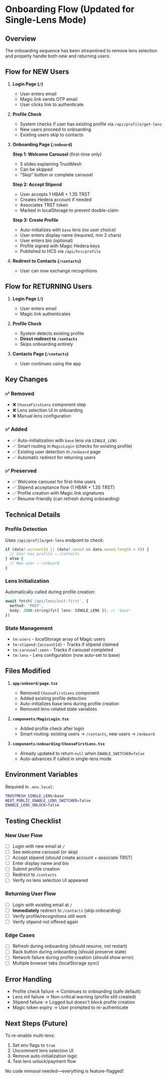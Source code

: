 # Onboarding Flow (Updated for Single-Lens Mode)

## Overview
The onboarding sequence has been streamlined to remove lens selection and properly handle both new and returning users.

## Flow for NEW Users

1. **Login Page (`/`)**
   - User enters email
   - Magic.link sends OTP email
   - User clicks link to authenticate

2. **Profile Check**
   - System checks if user has existing profile via `/api/profile/get-lens`
   - New users proceed to onboarding
   - Existing users skip to contacts

3. **Onboarding Page (`/onboard`)**
   
   **Step 1: Welcome Carousel** (first-time only)
   - 5 slides explaining TrustMesh
   - Can be skipped
   - "Skip" button or complete carousel
   
   **Step 2: Accept Stipend**
   - User accepts 1 HBAR + 1.35 TRST
   - Creates Hedera account if needed
   - Associates TRST token
   - Marked in localStorage to prevent double-claim
   
   **Step 3: Create Profile**
   - Auto-initializes with `base` lens (no user choice)
   - User enters display name (required, min 2 chars)
   - User enters bio (optional)
   - Profile signed with Magic Hedera keys
   - Published to HCS via `/api/hcs/profile`
   
4. **Redirect to Contacts (`/contacts`)**
   - User can now exchange recognitions

## Flow for RETURNING Users

1. **Login Page (`/`)**
   - User enters email
   - Magic.link authenticates

2. **Profile Check**
   - System detects existing profile
   - **Direct redirect to `/contacts`**
   - Skips onboarding entirely

3. **Contacts Page (`/contacts`)**
   - User continues using the app

## Key Changes

### ✅ Removed
- ❌ `ChooseFirstLens` component step
- ❌ Lens selection UI in onboarding
- ❌ Manual lens configuration

### ✅ Added
- ✅ Auto-initialization with `base` lens via `SINGLE_LENS`
- ✅ Smart routing in `MagicLogin` (checks for existing profile)
- ✅ Existing user detection in `/onboard` page
- ✅ Automatic redirect for returning users

### ✅ Preserved
- ✅ Welcome carousel for first-time users
- ✅ Stipend acceptance flow (1 HBAR + 1.35 TRST)
- ✅ Profile creation with Magic.link signatures
- ✅ Resume-friendly (can refresh during onboarding)

## Technical Details

### Profile Detection
Uses `/api/profile/get-lens` endpoint to check:
```typescript
if (data?.accountId || (data?.owned && data.owned.length > 0)) {
  // User has profile → /contacts
} else {
  // New user → /onboard
}
```

### Lens Initialization
Automatically called during profile creation:
```typescript
await fetch('/api/lens/init-first', {
  method: 'POST',
  body: JSON.stringify({ lens: SINGLE_LENS }), // 'base'
})
```

### State Management
- `tm:users` - localStorage array of Magic users
- `tm:stipend:{accountId}` - Tracks if stipend claimed
- `tm:carousel:seen` - Tracks if carousel completed
- `tm:lens` - Lens configuration (now auto-set to base)

## Files Modified

1. **`app/onboard/page.tsx`**
   - Removed `ChooseFirstLens` component
   - Added existing profile detection
   - Auto-initializes base lens during profile creation
   - Removed lens-related state variables

2. **`components/MagicLogin.tsx`**
   - Added profile check after login
   - Smart routing: existing users → `/contacts`, new users → `/onboard`

3. **`components/onboarding/ChooseFirstLens.tsx`**
   - Already updated to return `null` when `ENABLE_SWITCHER=false`
   - Auto-advances if called in single-lens mode

## Environment Variables

Required in `.env.local`:
```bash
TRUSTMESH_SINGLE_LENS=base
NEXT_PUBLIC_ENABLE_LENS_SWITCHER=false
ENABLE_LENS_UNLOCK=false
```

## Testing Checklist

### New User Flow
- [ ] Login with new email at `/`
- [ ] See welcome carousel (or skip)
- [ ] Accept stipend (should create account + associate TRST)
- [ ] Enter display name and bio
- [ ] Submit profile creation
- [ ] Redirect to `/contacts`
- [ ] Verify no lens selection UI appeared

### Returning User Flow
- [ ] Login with existing email at `/`
- [ ] **Immediately** redirect to `/contacts` (skip onboarding)
- [ ] Verify profile/recognitions still work
- [ ] Verify stipend not offered again

### Edge Cases
- [ ] Refresh during onboarding (should resume, not restart)
- [ ] Back button during onboarding (should preserve state)
- [ ] Network failure during profile creation (should show error)
- [ ] Multiple browser tabs (localStorage sync)

## Error Handling

- Profile check failure → Continues to onboarding (safe default)
- Lens init failure → Non-critical warning (profile still created)
- Stipend failure → Logged but doesn't block profile creation
- Magic token expiry → User prompted to re-authenticate

## Next Steps (Future)

To re-enable multi-lens:
1. Set env flags to `true`
2. Uncomment lens selection UI
3. Remove auto-initialization logic
4. Test lens unlock/payment flow

No code removal needed—everything is feature-flagged!
